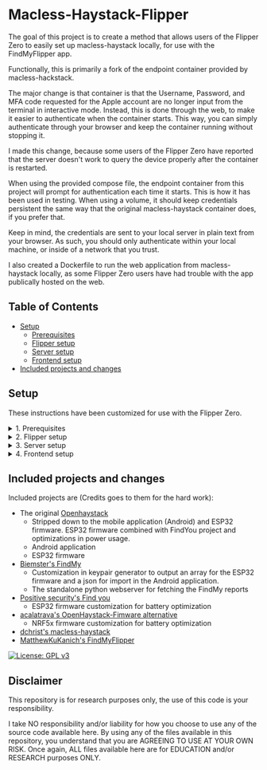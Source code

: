 # Macless-Haystack-Flipper

The goal of this project is to create a method that allows users of the Flipper Zero to easily set up macless-haystack locally, for use with the FindMyFlipper app.

Functionally, this is primarily a fork of the endpoint container provided by macless-hackstack.

The major change is that container is that the Username, Password, and MFA code requested for the Apple account are no longer input from the terminal in interactive mode. Instead, this is done through the web, to make it easier to authenticate when the container starts. This way, you can simply authenticate through your browser and keep the container running without stopping it.

I made this change, because some users of the Flipper Zero have reported that the server doesn't work to query the device properly after the container is restarted.

When using the provided compose file, the endpoint container from this project will prompt for authentication each time it starts. This is how it has been used in testing. When using a volume, it should keep credentials persistent the same way that the original macless-haystack container does, if you prefer that.

Keep in mind, the credentials are sent to your local server in plain text from your browser. As such, you should only authenticate within your local machine, or inside of a network that you trust.

I also created a Dockerfile to run the web application from macless-haystack locally, as some Flipper Zero users have had trouble with the app publically hosted on the web.

## Table of Contents

- [Setup](#setup)
  - [Prerequisites](#prerequisites)
  - [Flipper setup](#flipper-setup)
  - [Server setup](#server-setup)
  - [Frontend setup](#frontend-setup)
- [Included projects and changes](#included-projects-and-changes)

## Setup

These instructions have been customized for use with the Flipper Zero.

<details><summary>1. Prerequisites</summary>

## Prerequisites

- [Docker](https://www.docker.com/) installed
- [Python3](https://www.python.org/) and [pip3](https://pypi.org/project/pip/) installed
- Apple-ID with F2A (mobile or sms) enabled
- Flipper Zero with [MFW](https://github.com/Next-Flip/Momentum-Firmware) installed


[Instructions to install Docker](https://docs.docker.com/engine/install/)

[Instructions to install Python](https://www.pythontutorial.net/getting-started/install-python/)


---

</details>

<details><summary>2. Flipper setup</summary>

## Flipper setup

1. Head over to the [FindMyFlipper](https://github.com/dchristl/macless-haystack/releases/latest) repo and download `generate_keys.py` from the KeyGeneration folder.

2. Execute the `generate_keys.py` script to generate your keypair. (Note: dependency `cryptography` is needed. Install it with `pip install cryptography`)

```bash
pip install cryptography
python3 generate_keys.py
```

3. Follow the prompts and afterward you should have a .keys file generated in a keys subfolder.

4. Put the .keys file onto the Flipper, inside the AppsData/FindMyFlipper folder. Alternatively, you can manually enter this information into the FindMyFlipper app.

5. Open the FindMyFlipper app after starting the Flipper with the SD Card re-inserted.

6. Press the right button to open the config menu, and then select "Import Tag From File".

7. Select "OpenHaystack.keys" and then select the keys file.

8. Start broadcasting using the FindMyFlipper app.

---

</details>

<details><summary>3. Server setup</summary>

## Server setup

To make set up easier, I have pre-built the containers and created a compose file to simplify the process. Follow the "Docker Hub" steps if you want to use the pre-built containers.

You can also build the containers yourself using the Dockerfile in "endpoint" to build "macless-haystack-flipper", and "web" to build "macless-flipper-web". Follow the "Building It Yourself" steps if you want to do so.

Choose either the "Docker Hub" or "Building It Yourself" for the next steps.

<details><summary>### Docker Hub (Pre-Built)</summary>

1. Create a new Docker network

```bash
docker network create mh-network
```

2. Create a working directory and make a file inside called "docker-compose.yml" with these contents:

```docker-compose.yml
version: '3'
services:
  anisette:
    image: dadoum/anisette-v3-server:latest
    container_name: anisette
    restart: unless-stopped
    ports:
      - "6969:6969"
    networks:
      - mh-network

  macless-haystack:
    image: sourcebunny/macless-haystack-flipper:latest
    container_name: macless-haystack-flipper
    restart: unless-stopped
    ports:
      - "6176:6176"
    networks:
      - mh-network

  macless-haystack-web:
    image: sourcebunny/macless-haystack-web:latest
    container_name: macless-haystack-web
    restart: unless-stopped
    ports:
      - "9443:443"
    networks:
      - mh-network

networks:
  mh-network:
    external: true
```

3. Start the Docker containers (run inside your working directory with the docker-compose.yml file)

```bash
docker-compose up -d
```

4. Browse to your server on port 6176. For example, http://localhost:6176

5. You will be asked for your Apple-ID, password and your 2FA.

###### Your browser should redirect you through these prompts. If not, you may need to browse back to the server on port 6176 manually between them.

###### It also seems that sometimes you will need to log in twice before the 2FA prompt arrives. Just keep browsing back to the main page on 6176, and filling in the requested prompts.

6. Test the server by browsing to https://localhost:6176, you should see "Nothing to see here"

###### If the containers are restarted, you will need to re-authenticate using steps 4 - 6.

---

</details>

### Building It Yourself (Advanced)

1. Clone or download the respository files

```bash
git clone https://github.com/sourcebunny/macless-haystack-flipper.git
```

2. Create a new Docker network

```bash
docker network create mh-network
```

3. Navigate to the project's "endpoint" directory and build the Docker image for the "macless-haystack-flipper" service:

```bash
cd macless-haystack-flipper/endpoint
docker build -t local/macless-haystack-flipper:latest .
```

4. Navigate to the project's "web" directory and build the Docker image for the "macless-haystack-web" service:

```bash
cd macless-haystack-flipper/web
docker build -t local/macless-haystack-web:latest .
```

5. Create a working directory outside of the downloaded repo and make a file inside called "docker-compose.yml" with these contents:

```docker-compose.yml
version: '3'
services:
  anisette:
    image: dadoum/anisette-v3-server:latest
    container_name: anisette
    restart: unless-stopped
    ports:
      - "6969:6969"
    networks:
      - mh-network

  macless-haystack-flipper:
    image: local/macless-haystack-flipper:latest
    container_name: macless-haystack-flipper
    restart: unless-stopped
    ports:
      - "6176:6176"
    networks:
      - mh-network

  macless-haystack-web:
    image: local/macless-haystack-web:latest
    container_name: macless-haystack-web
    restart: unless-stopped
    ports:
      - "9443:443"
    networks:
      - mh-network

networks:
  mh-network:
    external: true
```

6. Start the Docker containers (run inside your working directory with the docker-compose.yml file)

```bash
docker-compose up -d
```

7. Browse to your server on port 6176. For example, http://localhost:6176

8. You will be asked for your Apple-ID, password and your 2FA.

###### Your browser should redirect you through these prompts. If not, you may need to browse back to the server on port 6176 manually between them.

###### It also seems that sometimes you will need to log in twice before the 2FA prompt arrives. Just keep browsing back to the main page on 6176, and filling in the requested prompts.

6. Test the server by browsing to https://localhost:6176, you should see "Nothing to see here"

###### If the containers are restarted, you will need to re-authenticate using steps 4 - 6.


---

</details>

<details><summary>4. Frontend setup</summary>

## Frontend setup

This repository includes a Dockerfile that hosts the web application locally.

This should already be running if you started the included docker-compose.yml file, and you can follow the steps to get it working.

1. Browse to your server with HTTPS on port 9443. For example, https://localhost:9443

2. Go to the settings, and correct the URL to match your server, on port 6176. For example, https://localhost:6176

3. Press "OK", and return to the main page.

4. Press the "+" button to add a new device.

5. Select "Import Accessory".

6. Pick any 7 digit ID number, and use it for the ID field. Other numbers and lengths may also work.

7. Name the device based on your preference. This will be displayed within the page.

8. Copy the Private Key from the ".keys" file you generated into the "Private Key (Base64)" field.

9. Enable both the "Is Active" and "Is Deployed" checkboxes.

10. Press the "Import" button.

11. Press the "Refresh" button. If you don't see your device's location, try again after some time. You can also try moving closer to a device such as an Apple iPhone.

---

</details>

## Included projects and changes

Included projects are (Credits goes to them for the hard work):

- The original [Openhaystack](https://github.com/seemoo-lab/openhaystack)
  - Stripped down to the mobile application (Android) and ESP32 firmware. ESP32 firmware combined with FindYou project and optimizations in power usage.
  - Android application
  - ESP32 firmware
- [Biemster's FindMy](https://github.com/biemster/FindMy)
  - Customization in keypair generator to output an array for the ESP32 firmware and a json for import in the Android application.
  - The standalone python webserver for fetching the FindMy reports
- [Positive security's Find you](https://github.com/positive-security/find-you)
  - ESP32 firmware customization for battery optimization
- [acalatrava's OpenHaystack-Fimware alternative](https://github.com/acalatrava/openhaystack-firmware)
  - NRF5x firmware customization for battery optimization
- [dchrist's macless-haystack](https://github.com/dchristl/macless-haystack)
- [MatthewKuKanich's FindMyFlipper](https://github.com/MatthewKuKanich/FindMyFlipper)


[![License: GPL v3](https://img.shields.io/badge/License-GPLv3-blue.svg)](https://www.gnu.org/licenses/gpl-3.0)


## Disclaimer

This repository is for research purposes only, the use of this code is your responsibility.

I take NO responsibility and/or liability for how you choose to use any of the source code available here. By using any of the files available in this repository, you understand that you are AGREEING TO USE AT YOUR OWN RISK. Once again, ALL files available here are for EDUCATION and/or RESEARCH purposes ONLY.
